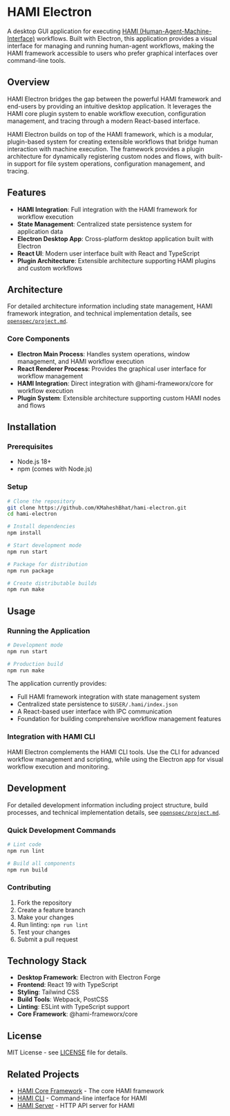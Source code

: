 # HAMI Electron

A desktop GUI application for executing [HAMI (Human-Agent-Machine-Interface)](https://github.com/KMaheshBhat/hami) workflows. Built with Electron, this application provides a visual interface for managing and running human-agent workflows, making the HAMI framework accessible to users who prefer graphical interfaces over command-line tools.

## Overview

HAMI Electron bridges the gap between the powerful HAMI framework and end-users by providing an intuitive desktop application. It leverages the HAMI core plugin system to enable workflow execution, configuration management, and tracing through a modern React-based interface.

HAMI Electron builds on top of the HAMI framework, which is a modular, plugin-based system for creating extensible workflows that bridge human interaction with machine execution. The framework provides a plugin architecture for dynamically registering custom nodes and flows, with built-in support for file system operations, configuration management, and tracing.

## Features

- **HAMI Integration**: Full integration with the HAMI framework for workflow execution
- **State Management**: Centralized state persistence system for application data
- **Electron Desktop App**: Cross-platform desktop application built with Electron
- **React UI**: Modern user interface built with React and TypeScript
- **Plugin Architecture**: Extensible architecture supporting HAMI plugins and custom workflows

## Architecture

For detailed architecture information including state management, HAMI framework integration, and technical implementation details, see [`openspec/project.md`](../openspec/project.md).

### Core Components

- **Electron Main Process**: Handles system operations, window management, and HAMI workflow execution
- **React Renderer Process**: Provides the graphical user interface for workflow management
- **HAMI Integration**: Direct integration with @hami-frameworx/core for workflow execution
- **Plugin System**: Extensible architecture supporting custom HAMI nodes and flows

## Installation

### Prerequisites

- Node.js 18+
- npm (comes with Node.js)

### Setup

```bash
# Clone the repository
git clone https://github.com/KMaheshBhat/hami-electron.git
cd hami-electron

# Install dependencies
npm install

# Start development mode
npm run start

# Package for distribution
npm run package

# Create distributable builds
npm run make
```

## Usage

### Running the Application

```bash
# Development mode
npm run start

# Production build
npm run make
```

The application currently provides:
- Full HAMI framework integration with state management system
- Centralized state persistence to `$USER/.hami/index.json`
- A React-based user interface with IPC communication
- Foundation for building comprehensive workflow management features

### Integration with HAMI CLI

HAMI Electron complements the HAMI CLI tools. Use the CLI for advanced workflow management and scripting, while using the Electron app for visual workflow execution and monitoring.

## Development

For detailed development information including project structure, build processes, and technical implementation details, see [`openspec/project.md`](../openspec/project.md).

### Quick Development Commands

```bash
# Lint code
npm run lint

# Build all components
npm run build
```

### Contributing

1. Fork the repository
2. Create a feature branch
3. Make your changes
4. Run linting: `npm run lint`
5. Test your changes
6. Submit a pull request

## Technology Stack

- **Desktop Framework**: Electron with Electron Forge
- **Frontend**: React 19 with TypeScript
- **Styling**: Tailwind CSS
- **Build Tools**: Webpack, PostCSS
- **Linting**: ESLint with TypeScript support
- **Core Framework**: @hami-frameworx/core

## License

MIT License - see [LICENSE](LICENSE) file for details.

## Related Projects

- [HAMI Core Framework](https://github.com/KMaheshBhat/hami) - The core HAMI framework
- [HAMI CLI](https://github.com/KMaheshBhat/hami/tree/main/apps/hami-cli) - Command-line interface for HAMI
- [HAMI Server](https://github.com/KMaheshBhat/hami/tree/main/apps/hami-server) - HTTP API server for HAMI
